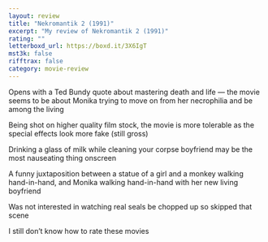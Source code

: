 ```yaml
---
layout: review
title: "Nekromantik 2 (1991)"
excerpt: "My review of Nekromantik 2 (1991)"
rating: ""
letterboxd_url: https://boxd.it/3X6IgT
mst3k: false
rifftrax: false
category: movie-review
---
```


Opens with a Ted Bundy quote about mastering death and life — the movie seems to be about Monika trying to move on from her necrophilia and be among the living

Being shot on higher quality film stock, the movie is more tolerable as the special effects look more fake (still gross)

Drinking a glass of milk while cleaning your corpse boyfriend may be the most nauseating thing onscreen

A funny juxtaposition between a statue of a girl and a monkey walking hand-in-hand, and Monika walking hand-in-hand with her new living boyfriend

Was not interested in watching real seals be chopped up so skipped that scene

I still don’t know how to rate these movies
